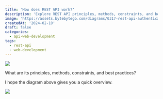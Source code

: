 ```yaml
---
title: 'How does REST API work?'
description: 'Explore REST API principles, methods, constraints, and best practices.'
image: 'https://assets.bytebytego.com/diagrams/0317-rest-api-authentication-methods.png'
createdAt: '2024-02-10'
draft: false
categories:
  - api-web-development
tags:
  - rest-api
  - web-development
---
```


![](https://assets.bytebytego.com/diagrams/0317-rest-api-authentication-methods.png)

What are its principles, methods, constraints, and best practices?

I hope the diagram above gives you a quick overview.

![](https://assets.bytebytego.com/diagrams/0317-rest-api-authentication-methods.png)
